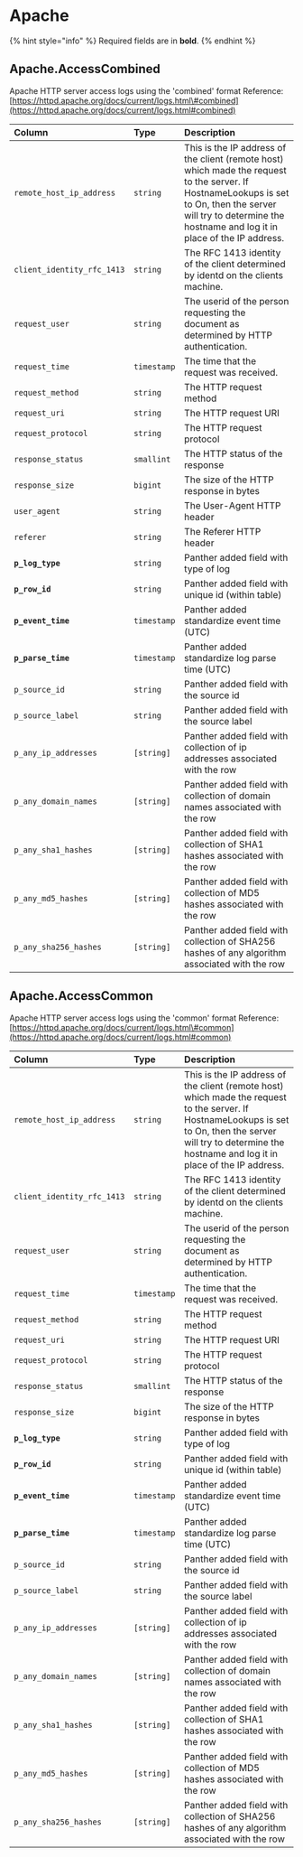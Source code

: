 # Apache

{% hint style="info" %}
Required fields are in **bold**.
{% endhint %}

## Apache.AccessCombined

Apache HTTP server access logs using the 'combined' format Reference: [https://httpd.apache.org/docs/current/logs.html\#combined](https://httpd.apache.org/docs/current/logs.html#combined)

| Column | Type | Description |
| :--- | :--- | :--- |
| `remote_host_ip_address` | `string` | This is the IP address of the client \(remote host\) which made the request to the server. If HostnameLookups is set to On, then the server will try to determine the hostname and log it in place of the IP address. |
| `client_identity_rfc_1413` | `string` | The RFC 1413 identity of the client determined by identd on the clients machine. |
| `request_user` | `string` | The userid of the person requesting the document as determined by HTTP authentication. |
| `request_time` | `timestamp` | The time that the request was received. |
| `request_method` | `string` | The HTTP request method |
| `request_uri` | `string` | The HTTP request URI |
| `request_protocol` | `string` | The HTTP request protocol |
| `response_status` | `smallint` | The HTTP status of the response |
| `response_size` | `bigint` | The size of the HTTP response in bytes |
| `user_agent` | `string` | The User-Agent HTTP header |
| `referer` | `string` | The Referer HTTP header |
| **`p_log_type`** | `string` | Panther added field with type of log |
| **`p_row_id`** | `string` | Panther added field with unique id \(within table\) |
| **`p_event_time`** | `timestamp` | Panther added standardize event time \(UTC\) |
| **`p_parse_time`** | `timestamp` | Panther added standardize log parse time \(UTC\) |
| `p_source_id` | `string` | Panther added field with the source id |
| `p_source_label` | `string` | Panther added field with the source label |
| `p_any_ip_addresses` | `[string]` | Panther added field with collection of ip addresses associated with the row |
| `p_any_domain_names` | `[string]` | Panther added field with collection of domain names associated with the row |
| `p_any_sha1_hashes` | `[string]` | Panther added field with collection of SHA1 hashes associated with the row |
| `p_any_md5_hashes` | `[string]` | Panther added field with collection of MD5 hashes associated with the row |
| `p_any_sha256_hashes` | `[string]` | Panther added field with collection of SHA256 hashes of any algorithm associated with the row |

## Apache.AccessCommon

Apache HTTP server access logs using the 'common' format Reference: [https://httpd.apache.org/docs/current/logs.html\#common](https://httpd.apache.org/docs/current/logs.html#common)

| Column | Type | Description |
| :--- | :--- | :--- |
| `remote_host_ip_address` | `string` | This is the IP address of the client \(remote host\) which made the request to the server. If HostnameLookups is set to On, then the server will try to determine the hostname and log it in place of the IP address. |
| `client_identity_rfc_1413` | `string` | The RFC 1413 identity of the client determined by identd on the clients machine. |
| `request_user` | `string` | The userid of the person requesting the document as determined by HTTP authentication. |
| `request_time` | `timestamp` | The time that the request was received. |
| `request_method` | `string` | The HTTP request method |
| `request_uri` | `string` | The HTTP request URI |
| `request_protocol` | `string` | The HTTP request protocol |
| `response_status` | `smallint` | The HTTP status of the response |
| `response_size` | `bigint` | The size of the HTTP response in bytes |
| **`p_log_type`** | `string` | Panther added field with type of log |
| **`p_row_id`** | `string` | Panther added field with unique id \(within table\) |
| **`p_event_time`** | `timestamp` | Panther added standardize event time \(UTC\) |
| **`p_parse_time`** | `timestamp` | Panther added standardize log parse time \(UTC\) |
| `p_source_id` | `string` | Panther added field with the source id |
| `p_source_label` | `string` | Panther added field with the source label |
| `p_any_ip_addresses` | `[string]` | Panther added field with collection of ip addresses associated with the row |
| `p_any_domain_names` | `[string]` | Panther added field with collection of domain names associated with the row |
| `p_any_sha1_hashes` | `[string]` | Panther added field with collection of SHA1 hashes associated with the row |
| `p_any_md5_hashes` | `[string]` | Panther added field with collection of MD5 hashes associated with the row |
| `p_any_sha256_hashes` | `[string]` | Panther added field with collection of SHA256 hashes of any algorithm associated with the row |

